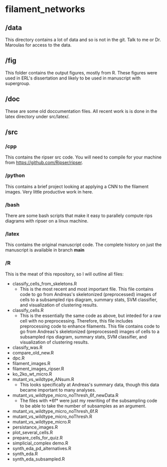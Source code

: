 # filament_networks

## /data
This directory contains a lot of data and so is not in the git. Talk to me or Dr. Maroulas for access to the data.

## /fig
This folder contains the output figures, mostly from R. These figures were used in ERL's dissertation and likely to be used in manuscript with supergroup.

## /doc
These are some old doccumentation files. All recent work is is done in the latex directory under src/latex/.

## /src

### /cpp
This contains the ripser src code. You will need to compile for your machine from https://github.com/Ripser/ripser.

### /python
This contains a brief project looking at applying a CNN to the filament images. Very little productive work in here.

### /bash
There are some bash scripts that make it easy to parallely compute rips diagrams with ripser on a linux machine.

### /latex
This contains the original manuscript code. The complete history on just the manuscript is available in branch **main**

### /R
This is the meat of this repository, so I will outline all files:

* classify_cells_from_skeletons.R
  * This is the most recent and most important file. This file contains code to go from Andreas's skeletonized (preprocessed) images of cells to a subsampled rips diagram, summary stats, SVM classifier, and visualization of clustering results.
* classify_cells.R
   * This is the essentially the same code as above, but inteded for a raw cell with no preprocessing. Therefore, this file includes preprocessing code to enhance filaments. This file contains code to go from Andreas's skeletonized (preprocessed) images of cells to a subsampled rips diagram, summary stats, SVM classifier, and visualization of clustering results.
* classify_was.R
* compare_old_new.R
* dpc.R
* filament_images.R
* filament_images_ripser.R
* ko_2ko_wt_micro.R
* mutant_vs_wildtype_ANsum.R
  * This looks specifically at Andreas's summary data, though this data became important to many analyses.
* mutant_vs_wildtype_micro_noThresh_6f_newData.R
  * The files with \*6f\* were just my rewriting of the subsampling code to be able to take the number of subsamples as an argument.
* mutant_vs_wildtype_micro_noThresh_6f.R
* mutant_vs_wildtype_micro_noThresh.R
* mutant_vs_wildtype_micro.R
* persistance_images.R
* plot_several_cells.R
* prepare_cells_for_quiz.R
* simplicial_complex demo.R
* synth_eda_pd_alternatives.R
* synth_eda.R
* synth_eda_subsampled.R
